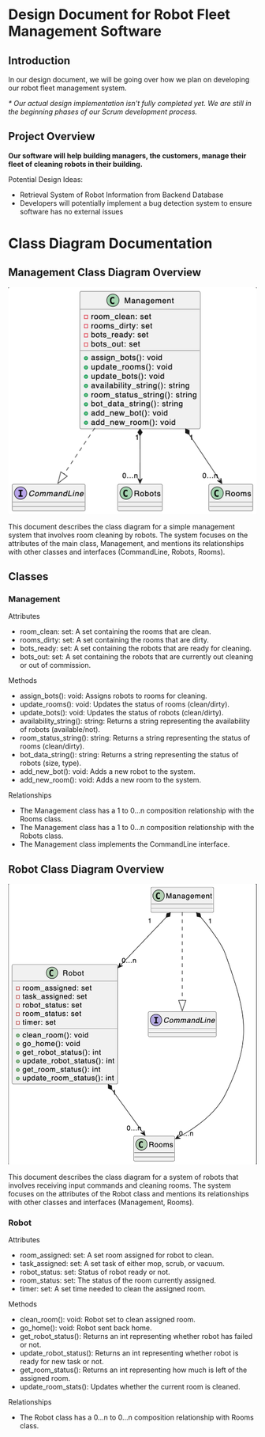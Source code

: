 # Design Document for Robot Fleet Management Software
## Introduction
In our design document, we will be going over how we plan on developing our robot fleet management system.

_* Our actual design implementation isn't fully completed yet. We are still in the beginning phases of our Scrum development process._

## Project Overview

**Our software will help building managers, the customers, manage their fleet of cleaning robots in their building.**



Potential Design Ideas:

* Retrieval System of Robot Information from Backend Database
* Developers will potentially implement a bug detection system to ensure software has no external issues

# Class Diagram Documentation

## Management Class Diagram Overview

![Diagram Description](images/management_class_diagram.png)

This document describes the class diagram for a simple management system that involves room cleaning by robots. The system focuses on the attributes of the main class, Management, and mentions its relationships with other classes and interfaces (CommandLine, Robots, Rooms). 

## Classes
### Management

Attributes

* room_clean: set: A set containing the rooms that are clean.
* rooms_dirty: set: A set containing the rooms that are dirty.
* bots_ready: set: A set containing the robots that are ready for cleaning.
* bots_out: set: A set containing the robots that are currently out cleaning or out of commission.

Methods

* assign_bots(): void: Assigns robots to rooms for cleaning.
* update_rooms(): void: Updates the status of rooms (clean/dirty).
* update_bots(): void: Updates the status of robots (clean/dirty).
* availability_string(): string: Returns a string representing the availability of robots (available/not).
* room_status_string(): string: Returns a string representing the status of rooms (clean/dirty).
* bot_data_string(): string: Returns a string representing the status of robots (size, type).
* add_new_bot(): void: Adds a new robot to the system.
* add_new_room(): void: Adds a new room to the system.

Relationships

* The Management class has a 1 to 0...n  composition relationship with the Rooms class.
* The Management class has a 1 to 0...n composition relationship with the Robots class.
* The Management class implements the CommandLine interface.

## Robot Class Diagram Overview

![Diagram Description](images/robot_class_diagram.png)

This document describes the class diagram for a system of robots that involves receiving input commands and cleaning rooms. The system focuses on the attributes of the Robot class and mentions its relationships with other classes and interfaces (Management, Rooms).

### Robot

Attributes

* room_assigned: set: A set room assigned for robot to clean.
* task_assigned: set: A set task of either mop, scrub, or vacuum.
* robot_status: set: Status of robot ready or not.
* room_status: set: The status of the room currently assigned.
* timer: set: A set time needed to clean the assigned room.

Methods

* clean_room(): void: Robot set to clean assigned room.
* go_home(): void: Robot sent back home.
* get_robot_status(): Returns an int representing whether robot has failed or not.
* update_robot_status(): Returns an int representing whether robot is ready for new task or not.
* get_room_status(): Returns an int representing how much is left of the assigned room.
* update_room_stats(): Updates whether the current room is cleaned.

Relationships

* The Robot class has a 0...n to 0...n composition relationship with Rooms class.